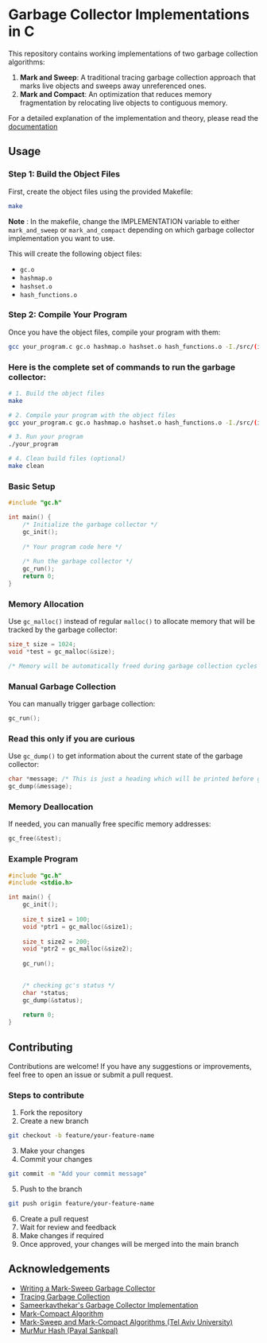 # Garbage Collector Implementations in C

This repository contains working implementations of two garbage collection algorithms:

1. **Mark and Sweep**: A traditional tracing garbage collection approach that marks live objects and sweeps away unreferenced ones.
2. **Mark and Compact**: An optimization that reduces memory fragmentation by relocating live objects to contiguous memory.

For a detailed explanation of the implementation and theory, please read the [documentation](./log.MD)

## Usage

### Step 1: Build the Object Files

First, create the object files using the provided Makefile:

```bash
make
```
**Note** : In the makefile, change the IMPLEMENTATION variable to either `mark_and_sweep` or `mark_and_compact` depending on which garbage collector implementation you want to use.

This will create the following object files:
- `gc.o`
- `hashmap.o` 
- `hashset.o`
- `hash_functions.o`

### Step 2: Compile Your Program

Once you have the object files, compile your program with them:

```bash
gcc your_program.c gc.o hashmap.o hashset.o hash_functions.o -I./src/(implemenation name) -o your_program
```
### Here is the complete set of commands to run the garbage collector:

```bash
# 1. Build the object files
make

# 2. Compile your program with the object files
gcc your_program.c gc.o hashmap.o hashset.o hash_functions.o -I./src/(implemenation name) -o your_program

# 3. Run your program
./your_program

# 4. Clean build files (optional)
make clean
```

### Basic Setup

```c
#include "gc.h"

int main() {
    /* Initialize the garbage collector */
    gc_init();
    
    /* Your program code here */
    
    /* Run the garbage collector */
    gc_run();
    return 0;
}
```

### Memory Allocation

Use `gc_malloc()` instead of regular `malloc()` to allocate memory that will be tracked by the garbage collector:

```c
size_t size = 1024;
void *test = gc_malloc(&size);

/* Memory will be automatically freed during garbage collection cycles */
```

### Manual Garbage Collection

You can manually trigger garbage collection:

```c
gc_run();
```

### Read this only if you are curious

Use `gc_dump()` to get information about the current state of the garbage collector:

```c
char *message; /* This is just a heading which will be printed before gc's state */
gc_dump(&message);
```

### Memory Deallocation

If needed, you can manually free specific memory addresses:

```c
gc_free(&test);
```

### Example Program

```c
#include "gc.h"
#include <stdio.h>

int main() {
    gc_init();
    
    size_t size1 = 100;
    void *ptr1 = gc_malloc(&size1);
    
    size_t size2 = 200;
    void *ptr2 = gc_malloc(&size2);
    
    gc_run();
    

    /* checking gc's status */
    char *status;
    gc_dump(&status);
    
    return 0;
}
```

## Contributing

Contributions are welcome! If you have any suggestions or improvements, feel free to open an issue or submit a pull request.

### Steps to contribute

1. Fork the repository
2. Create a new branch

```bash
git checkout -b feature/your-feature-name
```

3. Make your changes
4. Commit your changes

```bash
git commit -m "Add your commit message"
```

5. Push to the branch

```bash
git push origin feature/your-feature-name
```

6. Create a pull request
7. Wait for review and feedback
8. Make changes if required
9. Once approved, your changes will be merged into the main branch

## Acknowledgements

- [Writing a Mark-Sweep Garbage Collector](http://dmitrysoshnikov.com/compilers/writing-a-mark-sweep-garbage-collector/)
- [Tracing Garbage Collection](https://en.wikipedia.org/wiki/Tracing_garbage_collection)
- [Sameerkavthekar's Garbage Collector Implementation](https://github.com/sameerkavthekar/garbage-collector)
- [Mark-Compact Algorithm](https://en.wikipedia.org/wiki/Mark-compact_algorithm)
- [Mark-Sweep and Mark-Compact Algorithms (Tel Aviv University)](https://www.cs.tau.ac.il//~maon/teaching/2014-2015/seminar/seminar1415a-lec2-mark-sweep-mark-compact.pdf)
- [MurMur Hash (Payal Sankpal)](https://github.com/PayalSankpal/DSA-BloomFilters)